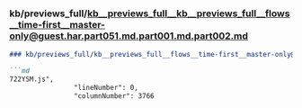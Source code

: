 ### kb/previews_full/kb__previews_full__kb__previews_full__flows__time-first__master-only@guest.har.part051.md.part001.md.part002.md

```md
### kb/previews_full/kb__previews_full__flows__time-first__master-only@guest.har.part051.md.part001.md (part 002)

```md
722YSM.js",
                "lineNumber": 0,
                "columnNumber": 3766
         
```

```

```
